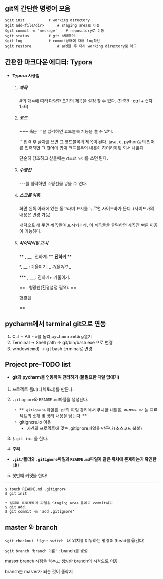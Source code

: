 ## git의 간단한 명령어 모음

```
$git init			# working directory
$git add<file/dir>		# staging area로 이동
$git commit -m 'message'	# repository로 이동
$git status			# git 상태확인
$git log			# commit상태에 대해 log확인
$git restore			# add한 후 다시 working directory로 복구

```

   





## 간편한 마크다운 에디터: Typora

* #### Typora 사용법

  1. ##### 제목

     \#의 개수에 따라 다양한 크기의 제목을 설정 할 수 있다. (단축키: ctrl + 숫자 1~6)

  2. ##### 코드

     \~~~ 혹은 ```을 입력하면 코드블록 기능을 쓸 수 있다.

     \```입력 후 글자를 쓰면 그 코드블록의 제목이 된다. java, c, python등의 언어를 입력하면 그 언어에 맞게 코드블록의 내용이 하이라이팅 되서 나온다.

     단순히 강조하고 싶을때는 `강조할 단어`를 쓰면 된다.

  3. ##### 수평선

     ---를 입력하면 수평선을 넣을 수 있다.

     

  4. ##### 스크롤 이동

     화면 왼쪽 아래에 있는 동그라미 표시를 누르면 사이드바가 뜬다. (사이드바의 내용은 변경 가능)

     개략으로 해 두면 제목들이 표시되는데, 이 제목들을 클릭하면 제목간 빠른 이동이 가능하다.

     

  5. ##### 하이라이팅 표시

     ** , __ : 진하게. ** **진하게** **

     *, __ : 기울이기. _ *기울이기* _

     *** , ___: 진하게+ 기울이기.

     == : 형광펜(환경설정 필요). ==

     형광펜

     ==   





## pycharm에서 terminal git으로 연동

1. Ctrl + Alt + s를 눌러 pycharm setting열기
2. Terminal -> Shell path -> git/bin/bash.exe 으로 변경
3.  window(cmd) -> git bash terminal로 변경     



## Project pre-TODO list

- #### git과 pycharm을 연동하여 관리하기 (불필요한 파일 없애기)

1. 프로젝트 폴더(디렉토리)를 만든다.

2. `.gitignore`와 `README.md`파일을 생성한다.
   * **`.gitignore` 파일은 .git의 파일 관리에서 무시할 내용을, `README.md` 는  프로젝트의 소개 및 정리 내용을 담는다. **   
   * gitignore.io 이용
     - 자신의 프로젝트에 맞는 .gitignore파일을 만든다 (소스코드 복붙)

3. `$ git init`을 한다.


4. **주의**

* **`.git/`폴더와 `.gitignore`파일과 `README.md`파일이 같은 위치에 존재하는가 확인한다!!**

5. 첫번째 커밋을 한다!

---

```
$ touch README.md .gitignore  
$ git init

* 실제로 프로젝트에 파일을 Staging area 올리고 commit하기
$ git add. 
$ git commit -m 'add .gitignore'
```



## master 와 branch

`$git checkout `  /  `$git switch` : 내 위치를 이동하는 명령어 (head를 옮긴다)

`$git branch 'branch 이름'` : branch를 생성

 master branch 시점을 멈추고 생성한 branch의 시점으로 이동

branch는 master가 되는 것이 종착지


